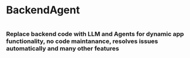 <h1>BackendAgent<h1>
<h3> Replace backend code with LLM and Agents for dynamic app functionality, no code maintanance, resolves issues automatically and many other features<h3>  
